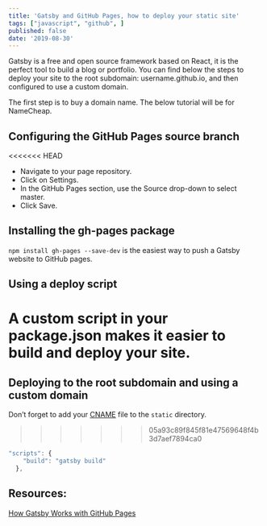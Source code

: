 ```yaml
---
title: 'Gatsby and GitHub Pages, how to deploy your static site'
tags: ["javascript", "github", ]
published: false
date: '2019-08-30'
---
```


Gatsby is a free and open source framework based on React, it is the perfect tool to build a blog or portfolio. You can find below the steps to deploy your site to the root subdomain: username.github.io, and then configured to use a custom domain.


The first step is to buy a domain name. The below tutorial will be for NameCheap.

## Configuring the GitHub Pages source branch

<<<<<<< HEAD
- Navigate to your page repository.
- Click on Settings.
- In the GitHub Pages section, use the Source drop-down to select master.
- Click Save.

## Installing the gh-pages package

`npm install gh-pages --save-dev` is the easiest way to push a Gatsby website to GitHub pages.

## Using a deploy script

A custom script in your package.json makes it easier to build and deploy your site.
=======
## Deploying to the root subdomain and using a custom domain

Don’t forget to add your [CNAME](https://help.github.com/en/articles/troubleshooting-custom-domains#github-repository-setup-errors) file to the `static` directory.


>>>>>>> 05a93c89f845f81e47569648f4b3d7aef7894ca0

```js
"scripts": {
    "build": "gatsby build"
  },
```


## Resources:
[How Gatsby Works with GitHub Pages](https://www.gatsbyjs.org/docs/how-gatsby-works-with-github-pages/)
